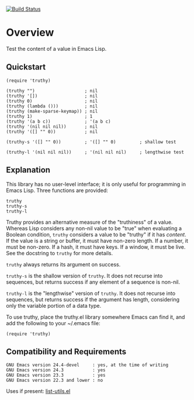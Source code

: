 [![Build Status](https://secure.travis-ci.org/rolandwalker/truthy.png?branch=master)](http://travis-ci.org/rolandwalker/truthy)

# Overview

Test the content of a value in Emacs Lisp.

## Quickstart

```elisp
(require 'truthy)
 
(truthy "")                   ; nil
(truthy '[])                  ; nil
(truthy 0)                    ; nil
(truthy (lambda ()))          ; nil
(truthy (make-sparse-keymap)) ; nil
(truthy 1)                    ; 1
(truthy '(a b c))             ; '(a b c)
(truthy '(nil nil nil))       ; nil
(truthy '([] "" 0))           ; nil
 
(truthy-s '([] "" 0))         ; '([] "" 0)         ; shallow test
 
(truthy-l '(nil nil nil))     ; '(nil nil nil)     ; lengthwise test
```

## Explanation

This library has no user-level interface; it is only useful
for programming in Emacs Lisp.  Three functions are provided:

	truthy
	truthy-s
	truthy-l

Truthy provides an alternative measure of the "truthiness" of a
value.  Whereas Lisp considers any non-nil value to be "true" when
evaluating a Boolean condition, `truthy` considers a value to be
"truthy" if it has *content*.  If the value is a string or buffer,
it must have non-zero length.  If a number, it must be non-zero.
If a hash, it must have keys.  If a window, it must be live.  See
the docstring to `truthy` for more details.

`truthy` always returns its argument on success.

`truthy-s` is the shallow version of `truthy`.  It does not recurse
into sequences, but returns success if any element of a sequence is
non-nil.

`truthy-l` is the "lengthwise" version of `truthy`.  It does not
recurse into sequences, but returns success if the argument has
length, considering only the variable portion of a data type.

To use truthy, place the truthy.el library somewhere Emacs can find
it, and add the following to your ~/.emacs file:

```elisp
(require 'truthy)
```

## Compatibility and Requirements

	GNU Emacs version 24.4-devel     : yes, at the time of writing
	GNU Emacs version 24.3           : yes
	GNU Emacs version 23.3           : yes
	GNU Emacs version 22.3 and lower : no

Uses if present: [list-utils.el](http://github.com/rolandwalker/list-utils)
